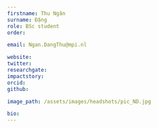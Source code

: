 ```yaml
---
firstname: Thu Ngân
surname: Đặng
role: BSc student
order:

email: Ngan.DangThu@mpi.nl

website:
twitter:
researchgate:
impactstory:
orcid:
github:

image_path: /assets/images/headshots/pic_ND.jpg

bio:
---
```

